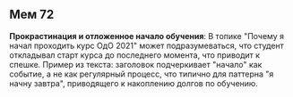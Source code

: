 ## Мем 72

**Прокрастинация и отложенное начало обучения**: В топике "Почему я начал проходить курс ОдО 2021" может подразумеваться, что студент откладывал старт курса до последнего момента, что приводит к спешке. Пример из текста: заголовок подчеркивает "начало" как событие, а не как регулярный процесс, что типично для паттерна "я начну завтра", приводящего к накоплению долгов по обучению.